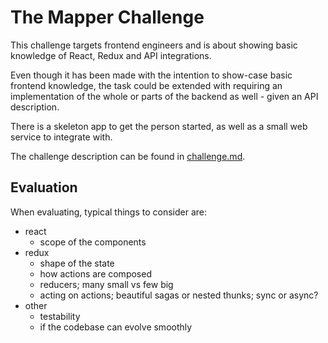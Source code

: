 # The Mapper Challenge
This challenge targets frontend engineers and is about showing basic knowledge of React, Redux and API integrations.

Even though it has been made with the intention to show-case basic frontend knowledge, the task could be extended with requiring an implementation of the whole or parts of the backend as well - given an API description. 

There is a skeleton app to get the person started, as well as a small web service to integrate with.

The challenge description can be found in [challenge.md](challenge.md).

## Evaluation
When evaluating, typical things to consider are:
* react
	* scope of the components
* redux
	* shape of the state
	* how actions are composed
	* reducers; many small vs few big
	* acting on actions; beautiful sagas or nested thunks; sync or async?
* other
	* testability
	* if the codebase can evolve smoothly
